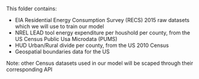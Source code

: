 This folder contains:
- EIA Residential Energy Consumption Survey (RECS) 2015 raw datasets which we will use to train our model
- NREL LEAD tool energy expenditure per houshold per county, from the US Census Public Usa Microdata (PUMS) 
- HUD Urban/Rural divide per county, from the US 2010 Census
- Geospatial boundaries data for the US 

Note: other Census datasets used in our model will be scaped through their corresponding API
